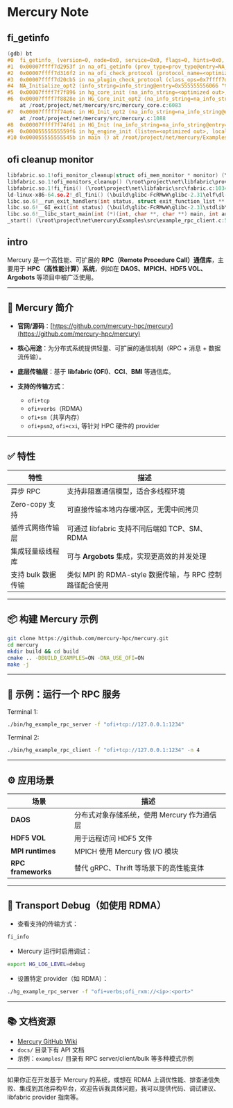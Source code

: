 # Mercury Note

## fi_getinfo
```c
(gdb) bt
#0  fi_getinfo_ (version=0, node=0x0, service=0x0, flags=0, hints=0x0, info=0x0) at src/fabric.c:1322
#1  0x00007ffff7d2953f in na_ofi_getinfo (prov_type=prov_type@entry=NA_OFI_PROV_TCP, info=info@entry=0x0, fi_info_p=fi_info_p@entry=0x7fffffffd9c8) at /root/project/net/mercury/src/na/na_ofi.c:3591
#2  0x00007ffff7d316f2 in na_ofi_check_protocol (protocol_name=<optimized out>) at /root/project/net/mercury/src/na/na_ofi.c:7597
#3  0x00007ffff7d20cb5 in na_plugin_check_protocol (class_ops=0x7ffff7d52930 <na_plugin_static_g>, ops_p=<synthetic pointer>, protocol_name=<optimized out>, class_name=<optimized out>) at /root/project/net/mercury/src/na/na.c:472
#4  NA_Initialize_opt2 (info_string=info_string@entry=0x555555556066 "tcp://:12345", listen=<optimized out>, version=version@entry=393216, na_init_info=na_init_info@entry=0x0) at /root/project/net/mercury/src/na/na.c:885
#5  0x00007ffff7f7f896 in hg_core_init (na_info_string=<optimized out>, na_listen=<optimized out>, version=<optimized out>, hg_init_info_p=<optimized out>, class_p=<optimized out>) at /root/project/net/mercury/src/mercury_core.c:1342
#6  0x00007ffff7f8828e in HG_Core_init_opt2 (na_info_string=na_info_string@entry=0x555555556066 "tcp://:12345", na_listen=na_listen@entry=1 '\001', version=version@entry=0, hg_init_info=hg_init_info@entry=0x0)
    at /root/project/net/mercury/src/mercury_core.c:6083
#7  0x00007ffff7f74e6c in HG_Init_opt2 (na_info_string=na_info_string@entry=0x555555556066 "tcp://:12345", na_listen=na_listen@entry=1 '\001', version=version@entry=0, hg_init_info_p=hg_init_info_p@entry=0x0)
    at /root/project/net/mercury/src/mercury.c:1088
#8  0x00007ffff7f74fd1 in HG_Init (na_info_string=na_info_string@entry=0x555555556066 "tcp://:12345", na_listen=na_listen@entry=1 '\001') at /root/project/net/mercury/src/mercury.c:1027
#9  0x00005555555559f6 in hg_engine_init (listen=<optimized out>, local_addr=0x555555556066 "tcp://:12345") at /root/project/net/mercury/Examples/src/example_rpc_engine.c:36
#10 0x000055555555545b in main () at /root/project/net/mercury/Examples/src/example_rpc_server.c:22
```


## ofi cleanup monitor
```c
libfabric.so.1!ofi_monitor_cleanup(struct ofi_mem_monitor * monitor) (\root\project\net\libfabric\prov\util\src\util_mem_monitor.c:154)
libfabric.so.1!ofi_monitors_cleanup() (\root\project\net\libfabric\prov\util\src\util_mem_monitor.c:341)
libfabric.so.1!fi_fini() (\root\project\net\libfabric\src\fabric.c:1034)
ld-linux-x86-64.so.2!_dl_fini() (\build\glibc-FcRMwW\glibc-2.31\elf\dl-fini.c:138)
libc.so.6!__run_exit_handlers(int status, struct exit_function_list ** listp, _Bool run_list_atexit, _Bool run_dtors) (\build\glibc-FcRMwW\glibc-2.31\stdlib\exit.c:108)
libc.so.6!__GI_exit(int status) (\build\glibc-FcRMwW\glibc-2.31\stdlib\exit.c:139)
libc.so.6!__libc_start_main(int (*)(int, char **, char **) main, int argc, char ** argv, int (*)(int, char **, char **) init, void (*)(void) fini, void (*)(void) rtld_fini, void * stack_end) (\build\glibc-FcRMwW\glibc-2.31\csu\libc-start.c:342)
_start() (\root\project\net\mercury\Examples\src\example_rpc_client.c:57)

```

## intro
Mercury 是一个高性能、可扩展的 **RPC（Remote Procedure Call）通信库**，主要用于 **HPC（高性能计算）系统**，例如在 **DAOS、MPICH、HDF5 VOL、Argobots** 等项目中被广泛使用。

---

## 🧠 Mercury 简介

* **官网/源码**：[https://github.com/mercury-hpc/mercury](https://github.com/mercury-hpc/mercury)
* **核心用途**：为分布式系统提供轻量、可扩展的通信机制（RPC + 消息 + 数据流传输）。
* **底层传输层**：基于 **libfabric (OFI)**、**CCI**、**BMI** 等通信库。
* **支持的传输方式**：

  * `ofi+tcp`
  * `ofi+verbs`（RDMA）
  * `ofi+sm`（共享内存）
  * `ofi+psm2`, `ofi+cxi`, 等针对 HPC 硬件的 provider

---

## ✅ 特性

| 特性           | 描述                                      |
| ------------ | --------------------------------------- |
| 异步 RPC       | 支持非阻塞通信模型，适合多线程环境                       |
| Zero-copy 支持 | 可直接传输本地内存缓冲区，无需中间拷贝                     |
| 插件式网络传输层     | 可通过 libfabric 支持不同后端如 TCP、SM、RDMA       |
| 集成轻量级线程库     | 可与 **Argobots** 集成，实现更高效的并发处理           |
| 支持 bulk 数据传输 | 类似 MPI 的 RDMA-style 数据传输，与 RPC 控制路径配合使用 |

---

## 📦 构建 Mercury 示例

```bash
git clone https://github.com/mercury-hpc/mercury.git
cd mercury
mkdir build && cd build
cmake .. -DBUILD_EXAMPLES=ON -DNA_USE_OFI=ON
make -j
```

---

## 🚀 示例：运行一个 RPC 服务

Terminal 1:

```bash
./bin/hg_example_rpc_server -f "ofi+tcp://127.0.0.1:1234"
```

Terminal 2:

```bash
./bin/hg_example_rpc_client -f "ofi+tcp://127.0.0.1:1234" -n 4
```

---

## ⚙️ 应用场景

| 场景                 | 描述                         |
| ------------------ | -------------------------- |
| **DAOS**           | 分布式对象存储系统，使用 Mercury 作为通信层 |
| **HDF5 VOL**       | 用于远程访问 HDF5 文件             |
| **MPI runtimes**   | MPICH 使用 Mercury 做 I/O 模块  |
| **RPC frameworks** | 替代 gRPC、Thrift 等场景下的高性能变体  |

---

## 🔧 Transport Debug（如使用 RDMA）

* 查看支持的传输方式：

```bash
fi_info
```

* Mercury 运行时启用调试：

```bash
export HG_LOG_LEVEL=debug
```

* 设置特定 provider（如 RDMA）：

```bash
./hg_example_rpc_server -f "ofi+verbs;ofi_rxm://<ip>:<port>"
```

---

## 📚 文档资源

* [Mercury GitHub Wiki](https://github.com/mercury-hpc/mercury/wiki)
* `docs/` 目录下有 API 文档
* 示例：`examples/` 目录有 RPC server/client/bulk 等多种模式示例

---

如果你正在开发基于 Mercury 的系统，或想在 RDMA 上调优性能、排查通信失败、集成到其他异构平台，欢迎告诉我具体问题，我可以提供代码、调试建议、libfabric provider 指南等。


